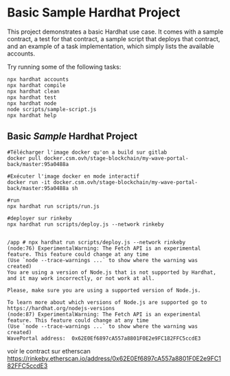 # Basic Sample Hardhat Project

This project demonstrates a basic Hardhat use case. It comes with a sample contract, a test for that contract, a sample script that deploys that contract, and an example of a task implementation, which simply lists the available accounts.

Try running some of the following tasks:

```shell
npx hardhat accounts
npx hardhat compile
npx hardhat clean
npx hardhat test
npx hardhat node
node scripts/sample-script.js
npx hardhat help
```

## **Basic** _Sample_ Hardhat Project


```shell
#Télécharger l'image docker qu'on a build sur gitlab
docker pull docker.csm.ovh/stage-blockchain/my-wave-portal-back/master:95a0488a

#Exécuter l'image docker en mode interactif
docker run -it docker.csm.ovh/stage-blockchain/my-wave-portal-back/master:95a0488a sh

#run
npx hardhat run scripts/run.js

#deployer sur rinkeby
npx hardhat run scripts/deploy.js --network rinkeby

```
```

/app # npx hardhat run scripts/deploy.js --network rinkeby
(node:76) ExperimentalWarning: The Fetch API is an experimental feature. This feature could change at any time
(Use `node --trace-warnings ...` to show where the warning was created)
You are using a version of Node.js that is not supported by Hardhat, and it may work incorrectly, or not work at all.

Please, make sure you are using a supported version of Node.js.

To learn more about which versions of Node.js are supported go to https://hardhat.org/nodejs-versions
(node:87) ExperimentalWarning: The Fetch API is an experimental feature. This feature could change at any time
(Use `node --trace-warnings ...` to show where the warning was created)
WavePortal address:  0x62E0Ef6897cA557a8801F0E2e9FC182FFC5ccdE3 
```
voir le contract sur etherscan
https://rinkeby.etherscan.io/address/0x62E0Ef6897cA557a8801F0E2e9FC182FFC5ccdE3
